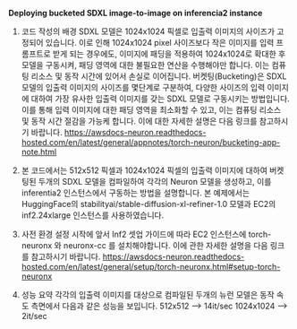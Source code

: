 **Deploying bucketed SDXL image-to-image on inferencia2 instance**

1) 코드 작성의 배경
    SDXL 모델은 1024x1024 픽셀로 입출력 이미지의 사이즈가 고정되어 있습니다. 이로 인해 1024x1024 pixel 사이즈보다 작은 이미지를 입력 프롬프트로 받게 되는 경우에도, 이미지에 패딩을 적용하여 1024x1024로 확대한 후 모델을 구동시켜, 패딩 영역에 대한 불필요한 연산을 수행해야만 합니다. 이는 컴퓨팅 리소스 및 동작 시간에 있어서 손실로 이어집니다. 버켓팅(Bucketing)은 SDXL 모델의 입출력 이미지의 사이즈를 몇단계로 구분하여, 다양한 사이즈의 입력 이미지에 대하여 가장 유사한 입출력 이미지를 갖는 SDXL 모델로 구동시키는 방법입니다. 이를 통해 입력 이미지에 대한 패딩 영역을 최소화할 수 있고, 이는 컴퓨팅 리소스 및 동작 시간 절감을 가능케 합니다. 이에 대한 자세한 설명은 다음 링크를 참고하시기 바랍니다.
    https://awsdocs-neuron.readthedocs-hosted.com/en/latest/general/appnotes/torch-neuron/bucketing-app-note.html

2) 본 코드에서는 512x512 픽셀과 1024x1024 픽셀의 입출력 이미지에 대하여 버켓팅된 두개의 SDXL 모델을 컴파일하여 각각의 Neuron 모델을 생성하고, 이를 inferentia2 인스턴스에서 구동하는 방법을 설명합니다. 본 예제에서는 HuggingFace의 stabilityai/stable-diffusion-xl-refiner-1.0 모델과 EC2의 inf2.24xlarge 인스턴스를 사용하였습니다. 
  
3) 사전 환경 설정
    시작에 앞서 Inf2 셋업 가이드에 따라 EC2 인스턴스에 torch-neuronx 와 neuronx-cc 를 설치해야합니다. 이에 관한 자세한 설명을 다음 링크를 참고하시기 바랍니다.
    https://awsdocs-neuron.readthedocs-hosted.com/en/latest/general/setup/torch-neuronx.html#setup-torch-neuronx

4) 성능 요약
    각각의 입출력 이미지를 대상으로 컴파일된 두개의 뉴런 모델은 동작 속도 측면에서 다음과 같은 성능을 보입니다.
    512x512 --> 14it/sec
    1024x1024 --> 2it/sec   

